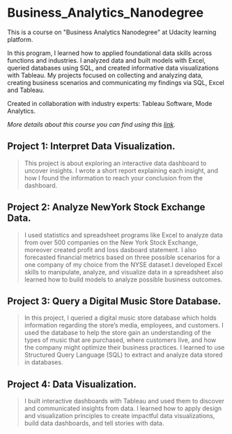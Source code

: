 # Business_Analytics_Nanodegree
This is a course on "Business Analytics Nanodegree" at Udacity learning platform. 

In this program, I learned how to applied foundational data skills across functions and industries. I analyzed data and built models with Excel, queried databases using SQL, and created informative data visualizations with Tableau. My projects focused on collecting and analyzing data, creating business scenarios and communicating my findings via SQL, Excel and Tableau.

Created in collaboration with industry experts: Tableau Software, Mode Analytics.

*More details about this course you can find using this [link](https://www.udacity.com/course/business-analytics-nanodegree--nd098).*

## Project 1: Interpret Data Visualization.

> This project is about exploring an interactive data dashboard to uncover insights. I wrote a short report explaining each insight, and how I found the information to reach your conclusion from the dashboard.

## Project 2: Analyze NewYork Stock Exchange Data.

> I used statistics and spreadsheet programs like Excel to analyze data from over 500 companies on the New York Stock Exchange, moreover created profit and loss dasboard statement. I also forecasted financial metrics based on three possible scenarios for a one company of my choice from the NYSE dataset.I developed Excel skills to manipulate, analyze, and visualize data in a spreadsheet also learned how to build models to analyze possible business outcomes.

## Project 3: Query a Digital Music Store Database.

> In this project, I queried a digital music store database which holds information regarding the store’s media, employees, and customers. I used the database to help the store gain an understanding of the types of music that are purchased, where customers live, and how the company might optimize their business practices. I learned to use Structured Query Language (SQL) to extract and analyze data stored in databases.

## Project 4: Data Visualization.

> I built interactive dashboards with Tableau and used them to discover and communicated insights from data. I learned how to apply design and visualization principles to create impactful data visualizations, build data dashboards, and tell stories with data.


